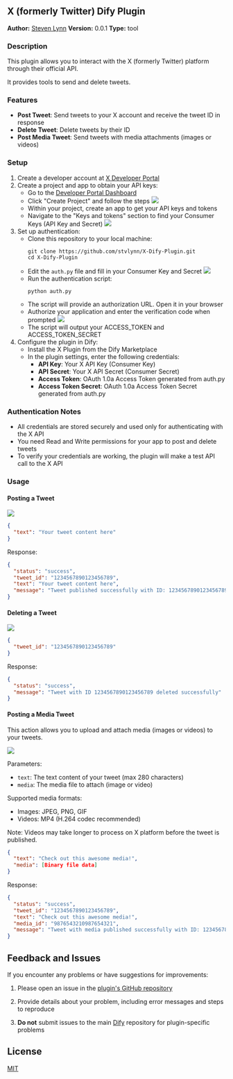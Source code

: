 ## X (formerly Twitter) Dify Plugin

**Author:** [Steven Lynn](https://github.com/stvlynn)
**Version:** 0.0.1
**Type:** tool

### Description

This plugin allows you to interact with the X (formerly Twitter) platform through their official API. 

It provides tools to send and delete tweets.

### Features

- **Post Tweet**: Send tweets to your X account and receive the tweet ID in response
- **Delete Tweet**: Delete tweets by their ID
- **Post Media Tweet**: Send tweets with media attachments (images or videos)

### Setup

1. Create a developer account at [X Developer Portal](https://developer.twitter.com/)
2. Create a project and app to obtain your API keys:
   - Go to the [Developer Portal Dashboard](https://developer.twitter.com/en/portal/dashboard)
   - Click "Create Project" and follow the steps
   ![](./_assets/app_permission.png)
   - Within your project, create an app to get your API keys and tokens
   - Navigate to the "Keys and tokens" section to find your Consumer Keys (API Key and Secret)
   ![](./_assets/consumer_key.png)
3. Set up authentication:
   - Clone this repository to your local machine:
     ```
     git clone https://github.com/stvlynn/X-Dify-Plugin.git
     cd X-Dify-Plugin
     ```
   - Edit the `auth.py` file and fill in your Consumer Key and Secret
   ![](./_assets/script.png)
   - Run the authentication script:
     ```
     python auth.py
     ```
   - The script will provide an authorization URL. Open it in your browser
   - Authorize your application and enter the verification code when prompted
   ![](./_assets/verification.png)
   - The script will output your ACCESS_TOKEN and ACCESS_TOKEN_SECRET
4. Configure the plugin in Dify:
   - Install the X Plugin from the Dify Marketplace
   - In the plugin settings, enter the following credentials:
     - **API Key**: Your X API Key (Consumer Key)
     - **API Secret**: Your X API Secret (Consumer Secret)
     - **Access Token**: OAuth 1.0a Access Token generated from auth.py
     - **Access Token Secret**: OAuth 1.0a Access Token Secret generated from auth.py

### Authentication Notes

- All credentials are stored securely and used only for authenticating with the X API
- You need Read and Write permissions for your app to post and delete tweets
- To verify your credentials are working, the plugin will make a test API call to the X API

### Usage

#### Posting a Tweet

![](./_assets/post.png)

```json
{
  "text": "Your tweet content here"
}
```

Response:
```json
{
  "status": "success",
  "tweet_id": "1234567890123456789",
  "text": "Your tweet content here",
  "message": "Tweet published successfully with ID: 1234567890123456789"
}
```

#### Deleting a Tweet

![](./_assets/delete.png)

```json
{
  "tweet_id": "1234567890123456789"
}
```

Response:
```json
{
  "status": "success",
  "message": "Tweet with ID 1234567890123456789 deleted successfully"
}
```

#### Posting a Media Tweet

This action allows you to upload and attach media (images or videos) to your tweets.

![](./_assets/post_media.png)

Parameters:
- `text`: The text content of your tweet (max 280 characters)
- `media`: The media file to attach (image or video)

Supported media formats:
- Images: JPEG, PNG, GIF
- Videos: MP4 (H.264 codec recommended)

Note: Videos may take longer to process on X platform before the tweet is published.

```json
{
  "text": "Check out this awesome media!",
  "media": [Binary file data]
}
```

Response:
```json
{
  "status": "success",
  "tweet_id": "1234567890123456789",
  "text": "Check out this awesome media!",
  "media_id": "9876543210987654321",
  "message": "Tweet with media published successfully with ID: 1234567890123456789"
}
```

## Feedback and Issues

If you encounter any problems or have suggestions for improvements:

1. Please open an issue in the [plugin's GitHub repository](https://github.com/stvlynn/X-Dify-Plugin/issues)

2. Provide details about your problem, including error messages and steps to reproduce

3. **Do not** submit issues to the main [Dify](https://github.com/langgenius/dify) repository for plugin-specific problems

## License

[MIT](./LICENSE)